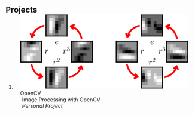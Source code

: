 <h2 id="projects" style="margin: 2px 0px -15px;">Projects</h2>

<div class="projects">
  <ol class="bibliography">
    
<li>
      <div class="project-row">
        <div class="col-sm-3 abbr" style="position: relative;padding-right: 15px;padding-left: 15px;">
          <img src="assets/img/group.png" class="teaser img-fluid z-depth-1">
          <abbr class="badge">OpenCV</abbr>
        </div>
        <div class="col-sm-9" style="position: relative;padding-right: 15px;padding-left: 20px;">
          <div class="title">Image Processing with OpenCV</div>
          <div class="periodical"><em>Personal Project</em></div>
        </div>
      </div>
</li>


</ol>
</div>
